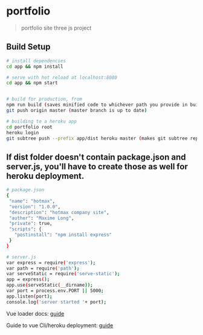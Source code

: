 # portfolio

> portfolio site three js project

## Build Setup

``` bash
# install dependencies
cd app && npm install

# serve with hot reload at localhost:8080
cd app && npm start


# build for production, from
npm run build (saves minified code to whichever path you provide in build config)
git push origin master (master branch is up to date)

# building to a heroku app
cd portfolio root
heroku login
git subtree push --prefix app/dist heroku master (makes git subtree repo of server path)

```

## If dist folder doesn't contain package.json and server.js, you'll have to create those as well for heroku deployment.
``` bash
# package.json
{
 "name": "hotmax",
 "version": "1.0.0",
 "description": "hotmax company site",
 "author": "Maxime Long",
 "private": true,
 "scripts": {
   "postinstall": "npm install express"
 }
}

# server.js
var express = require('express');
var path = require('path');
var serveStatic = require('serve-static');
app = express();
app.use(serveStatic(__dirname));
var port = process.env.PORT || 5000;
app.listen(port);
console.log('server started '+ port);
```

Vue loader docs: [guide](http://vuejs-templates.github.io/webpack/)

Guide to vue Cli/heroku deployment: [guide](https://medium.com/@sagarjauhari/quick-n-clean-way-to-deploy-vue-webpack-apps-on-heroku-b522d3904bc8#.n2by2m6ck)
